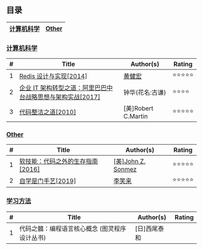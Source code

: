 ## 目录
| [计算机科学](#计算机科学) | [Other](#other) |
|---|---|

### [计算机科学](docs/tech/README.md)
| # | Title | Author(s) | Rating |
|---|---|---|---|
| 1 | [Redis 设计与实现[2014]](docs/tech/2019-03-17.md) | [黄健宏](https://github.com/huangz1990) | ⭐⭐⭐⭐⭐ |
| 2 | [企业 IT 架构转型之道：阿里巴巴中台战略思想与架构实战[2017]](docs/tech/2019-03-31.md) | 钟华(花名:古谦) | ⭐⭐⭐⭐ |
| 3 | [代码整洁之道[2010]](docs/tech/2019-04-07.md) | [美]Robert C.Martin | ⭐⭐⭐⭐⭐ |

### [Other](docs/other/README.md)
| # | Title | Author(s) | Rating |
|---|---|---|---|
| 1 | [软技能：代码之外的生存指南[2016]](docs/other/2019-03-10.md) | [[美]John Z. Sonmez](https://simpleprogrammer.com/about-simple-programmer/)| ⭐⭐⭐⭐⭐ |
| 2 | [自学是门手艺[2019]](docs/other/2019-03-24.md) | [李笑来](https://github.com/xiaolai) | ⭐⭐⭐⭐⭐ |

### [学习方法]()
| # | Title | Author(s) | Rating |
|---|---|---|---|
| 1 | 代码之髓：编程语言核心概念 (图灵程序设计丛书) | [日]西尾泰和|  |
